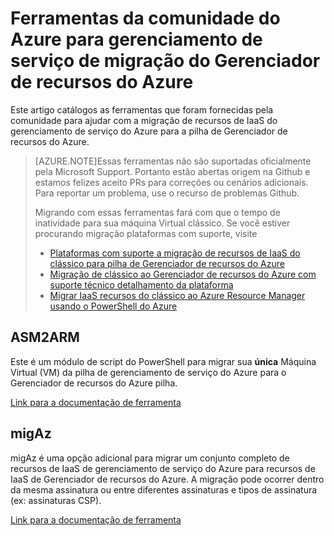 <properties
    pageTitle="Ferramentas da comunidade do Azure para gerenciamento de serviço de migração do Gerenciador de recursos do Azure"
    description="Este artigo catálogos as ferramentas que foram fornecidas pela comunidade para ajudar com a migração de recursos de IaaS do gerenciamento de serviço do Azure para a pilha de Gerenciador de recursos do Azure."
    services="virtual-machines-windows"
    documentationCenter=""
    authors="singhkays"
    manager="timlt"
    editor=""
    tags="azure-resource-manager"/>

<tags
    ms.service="virtual-machines-windows"
    ms.workload="infrastructure-services"
    ms.tgt_pltfrm="vm-windows"
    ms.devlang="na"
    ms.topic="article"
    ms.date="08/29/2016"
    ms.author="singhkay"/>

# <a name="community-tools-for-azure-service-management-to-azure-resource-manager-migration"></a>Ferramentas da comunidade do Azure para gerenciamento de serviço de migração do Gerenciador de recursos do Azure

Este artigo catálogos as ferramentas que foram fornecidas pela comunidade para ajudar com a migração de recursos de IaaS do gerenciamento de serviço do Azure para a pilha de Gerenciador de recursos do Azure.

>[AZURE.NOTE]Essas ferramentas não são suportadas oficialmente pela Microsoft Support. Portanto estão abertas origem na Github e estamos felizes aceito PRs para correções ou cenários adicionais. Para reportar um problema, use o recurso de problemas Github.
>
> Migrando com essas ferramentas fará com que o tempo de inatividade para sua máquina Virtual clássico. Se você estiver procurando migração plataformas com suporte, visite 
>
>- [Plataformas com suporte a migração de recursos de IaaS do clássico para pilha de Gerenciador de recursos do Azure](./virtual-machines-windows-migration-classic-resource-manager.md)
>- [Migração de clássico ao Gerenciador de recursos do Azure com suporte técnico detalhamento da plataforma](./virtual-machines-windows-migration-classic-resource-manager-deep-dive.md)
>- [Migrar IaaS recursos do clássico ao Azure Resource Manager usando o PowerShell do Azure](./virtual-machines-windows-ps-migration-classic-resource-manager.md)

## <a name="asm2arm"></a>ASM2ARM

Este é um módulo de script do PowerShell para migrar sua **única** Máquina Virtual (VM) da pilha de gerenciamento de serviço do Azure para o Gerenciador de recursos do Azure pilha. 

[Link para a documentação de ferramenta](https://github.com/Azure/classic-iaas-resourcemanager-migration/tree/master/asm2arm)

## <a name="migaz"></a>migAz

migAz é uma opção adicional para migrar um conjunto completo de recursos de IaaS de gerenciamento de serviço do Azure para recursos de IaaS de Gerenciador de recursos do Azure. A migração pode ocorrer dentro da mesma assinatura ou entre diferentes assinaturas e tipos de assinatura (ex: assinaturas CSP).

[Link para a documentação de ferramenta](https://github.com/Azure/classic-iaas-resourcemanager-migration/tree/master/migaz)